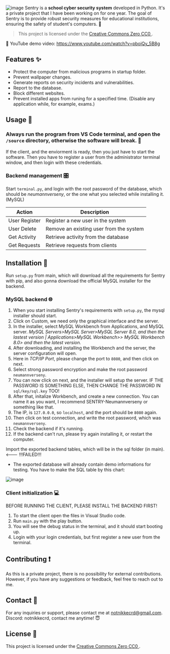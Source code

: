 ![image](https://github.com/nikkeisadev/Sentry/assets/137056695/db78c61d-6be6-434d-b573-08bc29c63726)
Sentry is a **school cyber security system** developed in Python.  It's a private project that I have been working on for one year. The goal of Sentry is to provide robust security measures for educational institutions, ensuring the safety of student's computers. 👾

> This project is licensed under the [Creative Commons Zero CC0 ](LICENSE).

📌 YouTube demo video: 
https://www.youtube.com/watch?v=pboiQy_5B8g

## Features ✨
- Protect the computer from malicious programs in startup folder.
- Prevent wallpaper changes.
- Generate reports on security incidents and vulnerabilities.
- Report to the database.
- Block different websites.
- Prevent installed apps from runing for a specified time. (Disable any application while, for example, exams.)

## Usage 📖
### Always run the program from VS Code terminal, and open the `/source` directory, otherwise the software will break. 📘
If the client, and the enviorment is ready, then you just have to start the software. Then you have to register a user from the administrator terminal window, and then login with these credentials.

### Backend management 🎛
Start `terminal.py`, and login with the root password of the database, which should be *neumannverseny*, or the one what you selected while installing it. (MySQL)

| Action           | Description                               |
|------------------|-------------------------------------------|
| User Register    | Register a new user in the system          |
| User Delete      | Remove an existing user from the system    |
| Get Activity     | Retrieve activity from the database        |
| Get Requests     | Retrieve requests from clients             |


## Installation 👾
Run `setup.py` from main, which will download all the requirements for Sentry with pip, and also gonna download the official MySQL installer for the backend.

### MySQL backend 🌐
1. When you start installing Sentry's requirements with `setup.py`, the mysql installer should start.
2. Click on Custom, we need only the graphical interface and the server.
3. In the installer, select MySQL Workbench from Applications, and MySQL server. *MySQL Servers>MySQL Server>MySQL Server 8.0, and then the lastest version | Applications>MySQL Workbench>> MySQL Workbench 8.0> and then the latest version.*
4. After downloading, and installing the Workbench and the server, the server configuration will open.
5. Here in *TCP/IP Port*, please change the port to `8080`, and then click on next.
6. Select strong password encryption and make the root password `neumannverseny`.
7. You can now click on next, and the installer will setup the server.
  IF THE PASSWORD IS SOMETHING ELSE, THEN CHANGE THE PASSWORD IN `sql/key/sql.key` TOO!
8. After that, initalize Workbench, and create a new connection. You can name it as you want, I recommend SENTRY-Neumannverseny or something like that.
9. The IP, is `127.0.0.0`, so `localhost`, and the port should be `8080` again.
10. Then click on test connection, and write the root password, which was `neumannverseny`.
11. Check the backend if it's running.
12. If the backend can't run, please try again installing it, or restart the computer.

Import the exported backend tables, which will be in the sql folder (in main). <--- !!!FAILED!!!
- The exported database will already contain demo informations for testing.
You have to make the SQL table by this chart:

![image](https://github.com/nikkeisadev/Sentry/assets/137056695/50dc178b-1580-4622-a722-8b5a727c3bd7)

### Client initialization 💻
BEFORE RUNNING THE CLIENT, PLEASE INSTALL THE BACKEND FIRST!
1. To start the client open the files in Visual Studio code.
2. Run `main.py` with the play button.
3. You will see the debug status in the terminal, and it should start booting up.
4. Login with your login credentials, but first register a new user from the terminal.

## Contributing ❗
As this is a private project, there is no possibility for external contributions. However, if you have any suggestions or feedback, feel free to reach out to me.

## Contact 📨
For any inquiries or support, please contact me at [notnikkecrd@gmail.com](mailto:notnikkecrd@gmail.com).
Discord: notnikkecrd, contact me anytime! 😇

## License 📜
This project is licensed under the [Creative Commons Zero CC0 ](LICENSE).

